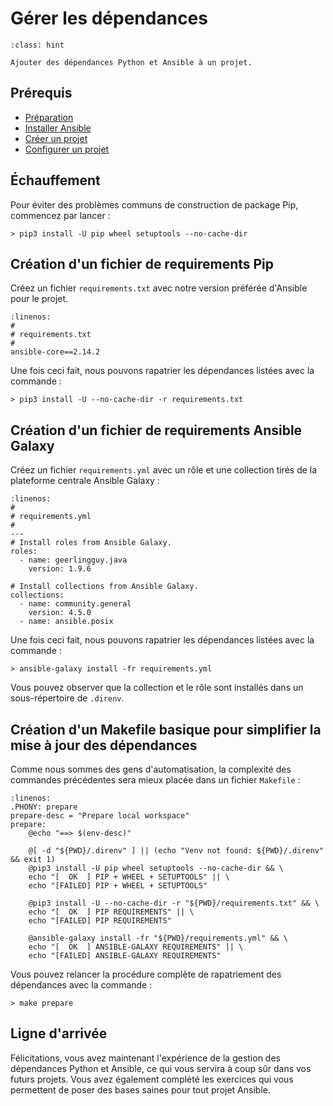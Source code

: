 # Gérer les dépendances

```{admonition} Objectif
:class: hint

Ajouter des dépendances Python et Ansible à un projet.
```

## Prérequis

* [Préparation](/exercises/prerequisites.md)
* [Installer Ansible](ex00-install.md)
* [Créer un projet](ex01-project.md)
* [Configurer un projet](ex02-config.md)

## Échauffement

Pour éviter des problèmes communs de construction de package Pip, commencez par lancer :

```
> pip3 install -U pip wheel setuptools --no-cache-dir 
```

## Création d'un fichier de requirements Pip

Créez un fichier `requirements.txt` avec notre version préférée d'Ansible pour le projet.

```{code-block}
:linenos:
#
# requirements.txt
#
ansible-core==2.14.2
```

Une fois ceci fait, nous pouvons rapatrier les dépendances listées avec la commande :

```{code-block}
> pip3 install -U --no-cache-dir -r requirements.txt 
```

## Création d'un fichier de requirements Ansible Galaxy

Créez un fichier `requirements.yml` avec un rôle et une collection tirés de la plateforme centrale Ansible Galaxy :

```{code-block}
:linenos:
#
# requirements.yml
#
---
# Install roles from Ansible Galaxy.
roles:
  - name: geerlingguy.java
    version: 1.9.6

# Install collections from Ansible Galaxy.
collections:
  - name: community.general
    version: 4.5.0
  - name: ansible.posix
```

Une fois ceci fait, nous pouvons rapatrier les dépendances listées avec la commande :

```{code-block}
> ansible-galaxy install -fr requirements.yml
```

Vous pouvez observer que la collection et le rôle sont installés dans un sous-répertoire de `.direnv`.

## Création d'un Makefile basique pour simplifier la mise à jour des dépendances

Comme nous sommes des gens d'automatisation, la complexité des commandes précédentes 
sera mieux placée dans un fichier `Makefile` :

```{code-block}
:linenos:
.PHONY: prepare
prepare-desc = "Prepare local workspace"
prepare:
	@echo "==> $(env-desc)"

	@[ -d "${PWD}/.direnv" ] || (echo "Venv not found: ${PWD}/.direnv" && exit 1)
	@pip3 install -U pip wheel setuptools --no-cache-dir && \
	echo "[  OK  ] PIP + WHEEL + SETUPTOOLS" || \
	echo "[FAILED] PIP + WHEEL + SETUPTOOLS"

	@pip3 install -U --no-cache-dir -r "${PWD}/requirements.txt" && \
	echo "[  OK  ] PIP REQUIREMENTS" || \
	echo "[FAILED] PIP REQUIREMENTS"
	
	@ansible-galaxy install -fr "${PWD}/requirements.yml" && \
	echo "[  OK  ] ANSIBLE-GALAXY REQUIREMENTS" || \
	echo "[FAILED] ANSIBLE-GALAXY REQUIREMENTS"
```

Vous pouvez relancer la procédure complète de rapatriement des dépendances avec la commande :

```
> make prepare
```

## Ligne d'arrivée

Félicitations, vous avez maintenant l'expérience de la gestion des dépendances Python et Ansible, ce 
qui vous servira à coup sûr dans vos futurs projets. Vous avez également complété les exercices qui 
vous permettent de poser des bases saines pour tout projet Ansible. 
